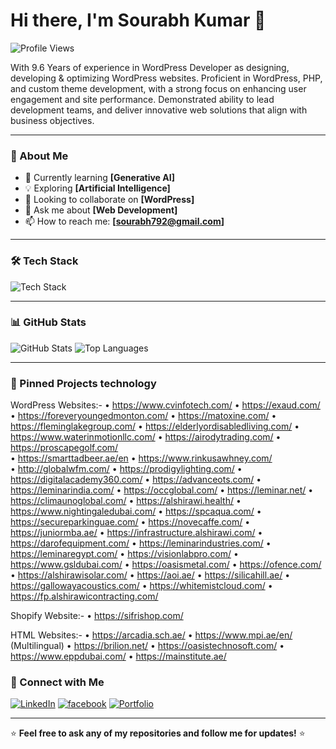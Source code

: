 # Hi there, I'm Sourabh Kumar 👋

![Profile Views](https://github.com/sourabhdev/sourabh792/)

With 9.6 Years of experience in WordPress Developer as designing, developing & optimizing WordPress websites. Proficient in WordPress, PHP, and custom theme development, with a strong focus on enhancing user engagement and site performance. Demonstrated ability to lead development teams, and deliver innovative web solutions that align with business objectives.

---

### 🚀 About Me
- 🌱 Currently learning **[Generative AI]**
- 💡 Exploring **[Artificial Intelligence]**
- 👯 Looking to collaborate on **[WordPress]**
- 💬 Ask me about **[Web Development]**
- 📫 How to reach me: **[sourabh792@gmail.com]**

---

### 🛠️ Tech Stack
![Tech Stack](https://skillicons.dev/icons?i=html,css,wordpress,js,bootstrap,php,py,react,mysql,ps,ai,figma,cloudflare,python)

---

### 📊 GitHub Stats
![GitHub Stats](https://github-readme-stats.vercel.app/api?username=yourusername&show_icons=true&theme=dark)
![Top Languages](https://github-readme-stats.vercel.app/api/top-langs/?username=yourusername&layout=compact&theme=dark)

---

### 📌 Pinned Projects technology

WordPress Websites:-
•	https://www.cvinfotech.com/ 
•	https://exaud.com/
•	https://foreveryoungedmonton.com/ 
•	https://matoxine.com/ 
•	https://fleminglakegroup.com/
•	https://elderlyordisabledliving.com/ 
•	https://www.waterinmotionllc.com/ 
•	https://airodytrading.com/ 
•	https://proscapegolf.com/  
•	https://smarttadbeer.ae/en 
•	https://www.rinkusawhney.com/  
•	http://globalwfm.com/ 
•	https://prodigylighting.com/ 
•	https://digitalacademy360.com/
•	https://advanceots.com/ 
•	https://leminarindia.com/ 
•	https://occglobal.com/ 
•	https://leminar.net/ 
•	https://climaunoglobal.com/ 
•	https://alshirawi.health/ 
•	https://www.nightingaledubai.com/ 
•	https://spcaqua.com/ 
•	https://secureparkinguae.com/ 
•	https://novecaffe.com/ 
•	https://juniormba.ae/ 
•	https://infrastructure.alshirawi.com/ 
•	https://darofequipment.com/ 
•	https://leminarindustries.com/ 
•	https://leminaregypt.com/
•	https://visionlabpro.com/ 
•	https://www.gsldubai.com/ 
•	https://oasismetal.com/ 
•	https://ofence.com/ 
•	https://alshirawisolar.com/ 
•	https://aoi.ae/ 
•	https://silicahill.ae/ 
•	https://gallowayacoustics.com/ 
•	https://whitemistcloud.com/ 
•	https://fp.alshirawicontracting.com/ 

Shopify Website:-
•	https://sifrishop.com/ 

HTML Websites:-
•	https://arcadia.sch.ae/ 
•	https://www.mpi.ae/en/ (Multilingual)
•	https://brilion.net/ 
•	https://oasistechnosoft.com/ 
•	https://www.eppdubai.com/ 
•	https://mainstitute.ae/ 

### 🔗 Connect with Me
[![LinkedIn](https://img.shields.io/badge/LinkedIn-Connect-blue?style=for-the-badge&logo=linkedin)](www.linkedin.com/in/sourabh792)
[![facebook](https://img.shields.io/badge/facebook-Follow-blue?style=for-the-badge&logo=twitter)](https://www.facebook.com/sourabh792)
[![Portfolio](https://img.shields.io/badge/Portfolio-Visit-brightgreen?style=for-the-badge)](https://yourportfolio.com)

---

⭐ **Feel free to ask any of my repositories and follow me for updates!** ⭐
